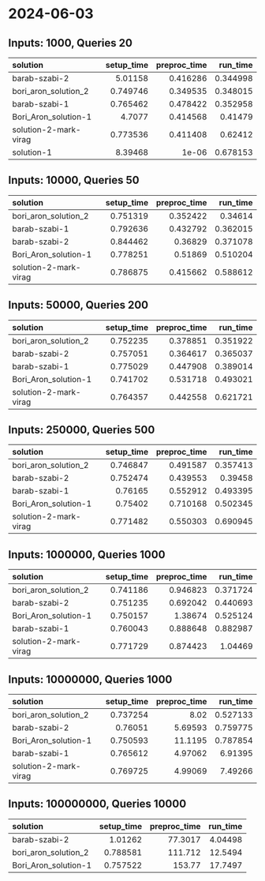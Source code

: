 # 2024-06-03

## Inputs: 1000, Queries 20

| solution              |   setup_time |   preproc_time |   run_time |
|:----------------------|-------------:|---------------:|-----------:|
| barab-szabi-2         |     5.01158  |       0.416286 |   0.344998 |
| bori_aron_solution_2  |     0.749746 |       0.349535 |   0.348015 |
| barab-szabi-1         |     0.765462 |       0.478422 |   0.352958 |
| Bori_Aron_solution-1  |     4.7077   |       0.414568 |   0.41479  |
| solution-2-mark-virag |     0.773536 |       0.411408 |   0.62412  |
| solution-1            |     8.39468  |       1e-06    |   0.678153 |

## Inputs: 10000, Queries 50

| solution              |   setup_time |   preproc_time |   run_time |
|:----------------------|-------------:|---------------:|-----------:|
| bori_aron_solution_2  |     0.751319 |       0.352422 |   0.34614  |
| barab-szabi-1         |     0.792636 |       0.432792 |   0.362015 |
| barab-szabi-2         |     0.844462 |       0.36829  |   0.371078 |
| Bori_Aron_solution-1  |     0.778251 |       0.51869  |   0.510204 |
| solution-2-mark-virag |     0.786875 |       0.415662 |   0.588612 |

## Inputs: 50000, Queries 200

| solution              |   setup_time |   preproc_time |   run_time |
|:----------------------|-------------:|---------------:|-----------:|
| bori_aron_solution_2  |     0.752235 |       0.378851 |   0.351922 |
| barab-szabi-2         |     0.757051 |       0.364617 |   0.365037 |
| barab-szabi-1         |     0.775029 |       0.447908 |   0.389014 |
| Bori_Aron_solution-1  |     0.741702 |       0.531718 |   0.493021 |
| solution-2-mark-virag |     0.764357 |       0.442558 |   0.621721 |

## Inputs: 250000, Queries 500

| solution              |   setup_time |   preproc_time |   run_time |
|:----------------------|-------------:|---------------:|-----------:|
| bori_aron_solution_2  |     0.746847 |       0.491587 |   0.357413 |
| barab-szabi-2         |     0.752474 |       0.439553 |   0.39458  |
| barab-szabi-1         |     0.76165  |       0.552912 |   0.493395 |
| Bori_Aron_solution-1  |     0.75402  |       0.710168 |   0.502345 |
| solution-2-mark-virag |     0.771482 |       0.550303 |   0.690945 |

## Inputs: 1000000, Queries 1000

| solution              |   setup_time |   preproc_time |   run_time |
|:----------------------|-------------:|---------------:|-----------:|
| bori_aron_solution_2  |     0.741186 |       0.946823 |   0.371724 |
| barab-szabi-2         |     0.751235 |       0.692042 |   0.440693 |
| Bori_Aron_solution-1  |     0.750157 |       1.38674  |   0.525124 |
| barab-szabi-1         |     0.760043 |       0.888648 |   0.882987 |
| solution-2-mark-virag |     0.771729 |       0.874423 |   1.04469  |

## Inputs: 10000000, Queries 1000

| solution              |   setup_time |   preproc_time |   run_time |
|:----------------------|-------------:|---------------:|-----------:|
| bori_aron_solution_2  |     0.737254 |        8.02    |   0.527133 |
| barab-szabi-2         |     0.76051  |        5.69593 |   0.759775 |
| Bori_Aron_solution-1  |     0.750593 |       11.1195  |   0.787854 |
| barab-szabi-1         |     0.765612 |        4.97062 |   6.91395  |
| solution-2-mark-virag |     0.769725 |        4.99069 |   7.49266  |

## Inputs: 100000000, Queries 10000

| solution             |   setup_time |   preproc_time |   run_time |
|:---------------------|-------------:|---------------:|-----------:|
| barab-szabi-2        |     1.01262  |        77.3017 |    4.04498 |
| bori_aron_solution_2 |     0.788581 |       111.712  |   12.5494  |
| Bori_Aron_solution-1 |     0.757522 |       153.77   |   17.7497  |